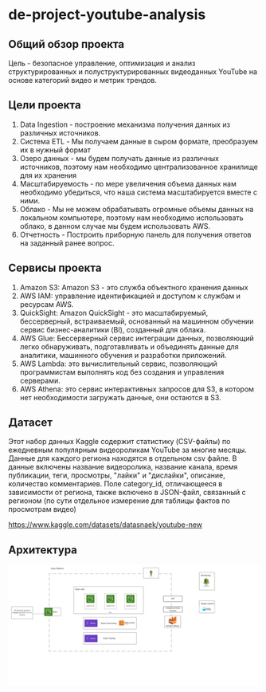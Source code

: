 # de-project-youtube-analysis

## Общий обзор проекта

Цель - безопасное управление, оптимизация и анализ структурированных и полуструктурированных видеоданных YouTube на основе категорий видео и метрик трендов.

## Цели проекта

1. Data Ingestion - построение механизма получения данных из различных источников.
2. Система ETL - Мы получаем данные в сыром формате, преобразуем их в нужный формат
3. Озеро данных - мы будем получать данные из различных источников, поэтому нам необходимо централизованное хранилище для их хранения
4. Масштабируемость - по мере увеличения объема данных нам необходимо убедиться, что наша система масштабируется вместе с ними.
5. Облако - Мы не можем обрабатывать огромные объемы данных на локальном компьютере, поэтому нам необходимо использовать облако, в данном случае мы будем использовать AWS.
6. Отчетность - Построить приборную панель для получения ответов на заданный ранее вопрос.

## Сервисы проекта

1. Amazon S3: Amazon S3 - это служба объектного хранения данных
2. AWS IAM: управление идентификацией и доступом к службам и ресурсам AWS.
3. QuickSight: Amazon QuickSight - это масштабируемый, бессерверный, встраиваемый, основанный на машинном обучении сервис бизнес-аналитики (BI), созданный для облака.
4. AWS Glue: Бессерверный сервис интеграции данных, позволяющий легко обнаруживать, подготавливать и объединять данные для аналитики, машинного обучения и разработки приложений.
5. AWS Lambda: это вычислительный сервис, позволяющий программистам выполнять код без создания и управления серверами.
6. AWS Athena: это сервис интерактивных запросов для S3, в котором нет необходимости загружать данные, они остаются в S3.

## Датасет

Этот набор данных Kaggle содержит статистику (CSV-файлы) по ежедневным популярным видеороликам YouTube за многие месяцы. Данные для каждого региона находятся в отдельном csv файле. В данные включены название видеоролика, название канала, время публикации, теги, просмотры, "лайки" и "дислайки", описание, количество комментариев. Поле category_id, отличающееся в зависимости от региона, также включено в JSON-файл, связанный с регионом (по сути отдельное измерение для таблицы фактов по просмотрам видео)

https://www.kaggle.com/datasets/datasnaek/youtube-new

## Архитектура

![Архитектура](https://github.com/SergeyIvchenkov/de-project-youtube-analysis/blob/main/архитектура.png)
